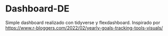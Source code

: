 # Dashboard-DE
Simple dashboard realizado con tidyverse y flexdashboard. Inspirado por https://www.r-bloggers.com/2022/02/yearly-goals-tracking-tools-visuals/
